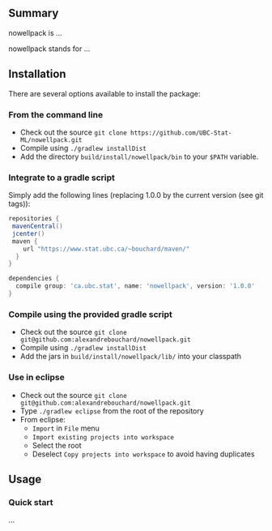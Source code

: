 Summary
-------

<!-- [![Build Status](https://travis-ci.org/alexandrebouchard/nowellpack.png?branch=master)](https://travis-ci.org/alexandrebouchard/nowellpack) -->

nowellpack is ...

nowellpack stands for ...


Installation
------------


There are several options available to install the package:

### From the command line

- Check out the source ``git clone https://github.com/UBC-Stat-ML/nowellpack.git``
- Compile using ``./gradlew installDist``
- Add the directory ``build/install/nowellpack/bin`` to your ``$PATH`` variable.

### Integrate to a gradle script

Simply add the following lines (replacing 1.0.0 by the current version (see git tags)):

```groovy
repositories {
 mavenCentral()
 jcenter()
 maven {
    url "https://www.stat.ubc.ca/~bouchard/maven/"
  }
}

dependencies {
  compile group: 'ca.ubc.stat', name: 'nowellpack', version: '1.0.0'
}
```

### Compile using the provided gradle script

- Check out the source ``git clone git@github.com:alexandrebouchard/nowellpack.git``
- Compile using ``./gradlew installDist``
- Add the jars in ``build/install/nowellpack/lib/`` into your classpath

### Use in eclipse

- Check out the source ``git clone git@github.com:alexandrebouchard/nowellpack.git``
- Type ``./gradlew eclipse`` from the root of the repository
- From eclipse:
  - ``Import`` in ``File`` menu
  - ``Import existing projects into workspace``
  - Select the root
  - Deselect ``Copy projects into workspace`` to avoid having duplicates


Usage
-----

### Quick start

...

